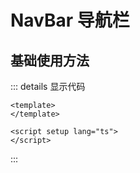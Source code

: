 # NavBar 导航栏

## 基础使用方法
<rz-navbar><template v-slot:center>标题</template></rz-navbar>

::: details 显示代码

```vue
<template>
</template>

<script setup lang="ts">
</script>
```

:::



